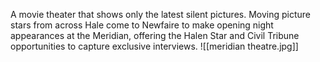 A movie theater that shows only the latest silent pictures. Moving picture stars from across Hale come to Newfaire to make opening night appearances at the Meridian, offering the Halen Star and Civil Tribune opportunities to capture exclusive interviews.
![[meridian theatre.jpg]]